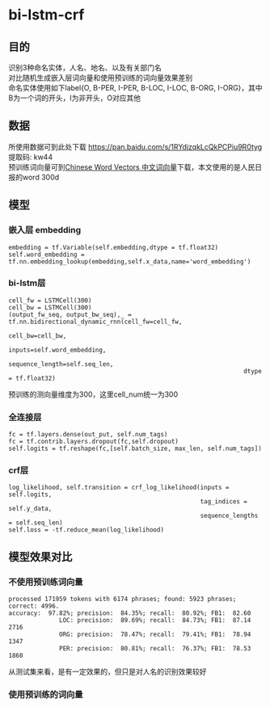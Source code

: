 # bi-lstm-crf<br>
## 目的<br>
识别3种命名实体，人名、地名、以及有关部门名<br>
对比随机生成嵌入层词向量和使用预训练的词向量效果差别<br>
命名实体使用如下label{O, B-PER, I-PER, B-LOC, I-LOC, B-ORG, I-ORG}，其中B为一个词的开头，I为非开头，O对应其他<br>
## 数据<br>
所使用数据可到此处下载 https://pan.baidu.com/s/1RYdjzqkLcQkPCPiu9R0tyg 提取码: kw44<br>
预训练词向量可到[Chinese Word Vectors 中文词向量](https://github.com/Embedding/Chinese-Word-Vectors)下载，本文使用的是人民日报的word 300d<br>
## 模型<br>
### 嵌入层 embedding<br>
    embedding = tf.Variable(self.embedding,dtype = tf.float32)
    self.word_embedding = tf.nn.embedding_lookup(embedding,self.x_data,name='word_embedding')
### bi-lstm层<br>
    cell_fw = LSTMCell(300)
    cell_bw = LSTMCell(300)
    (output_fw_seq, output_bw_seq),_ = tf.nn.bidirectional_dynamic_rnn(cell_fw=cell_fw,
                                                                     cell_bw=cell_bw,
                                                                     inputs=self.word_embedding,
                                                                     sequence_length=self.seq_len,
                                                                     dtype = tf.float32)
预训练的测向量维度为300，这里cell_num统一为300<br>
### 全连接层<br>
    fc = tf.layers.dense(out_put, self.num_tags)
    fc = tf.contrib.layers.dropout(fc,self.dropout)
    self.logits = tf.reshape(fc,[self.batch_size, max_len, self.num_tags])
### crf层<br>
    log_likelihood, self.transition = crf_log_likelihood(inputs = self.logits,
                                                         tag_indices = self.y_data,
                                                         sequence_lengths = self.seq_len)
    self.loss = -tf.reduce_mean(log_likelihood)
## 模型效果对比<br>
### 不使用预训练词向量<br>
    processed 171959 tokens with 6174 phrases; found: 5923 phrases; correct: 4996.
    accuracy:  97.82%; precision:  84.35%; recall:  80.92%; FB1:  82.60
                  LOC: precision:  89.69%; recall:  84.73%; FB1:  87.14  2716
                  ORG: precision:  78.47%; recall:  79.41%; FB1:  78.94  1347
                  PER: precision:  80.81%; recall:  76.37%; FB1:  78.53  1860
从测试集来看，是有一定效果的，但只是对人名的识别效果较好<br>
### 使用预训练的词向量<br>
